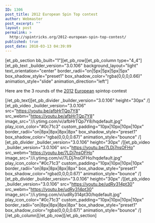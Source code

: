 ```yaml
---
ID: 1306
post_title: 2012 European Spin Top contest
author: Webmaster
post_excerpt: ""
layout: post
permalink: >
  http://spintricks.org/2012-european-spin-top-contest/
published: true
post_date: 2018-03-13 04:39:09
---
```

[et_pb_section bb_built="1"][et_pb_row][et_pb_column type="4_4"][et_pb_text _builder_version="3.0.106" background_layout="light" text_orientation="center" border_radii="on|5px|5px|5px|5px" box_shadow_style="preset1" box_shadow_color="rgba(0,0,0,0.66)" animation_style="slide" animation_direction="left"]

Here are the 3 rounds of the <a href="/tag/2012">2012</a> <a href="/tag/euro">European</a> spintop contest

[/et_pb_text][et_pb_divider _builder_version="3.0.106" height="30px" /][et_pb_video _builder_version="3.0.106" src="https://youtu.be/afbHrTQp7Y8" src_webm="https://youtu.be/afbHrTQp7Y8" image_src="//i.ytimg.com/vi/afbHrTQp7Y8/hqdefault.jpg" play_icon_color="#0c71c3" custom_padding="10px|10px|10px|10px" border_radii="on|8px|8px|8px|8px" box_shadow_style="preset1" box_shadow_color="rgba(0,0,0,0.67)" animation_style="bounce" /][et_pb_divider _builder_version="3.0.106" height="30px" /][et_pb_video _builder_version="3.0.106" src="https://youtu.be/7LDj7nsOFHo" src_webm="https://youtu.be/7LDj7nsOFHo" image_src="//i.ytimg.com/vi/7LDj7nsOFHo/hqdefault.jpg" play_icon_color="#0c71c3" custom_padding="10px|10px|10px|10px" border_radii="on|8px|8px|8px|8px" box_shadow_style="preset1" box_shadow_color="rgba(0,0,0,0.67)" animation_style="bounce" /][et_pb_divider _builder_version="3.0.106" height="30px" /][et_pb_video _builder_version="3.0.106" src="https://youtu.be/udRy314pt30" src_webm="https://youtu.be/udRy314pt30" image_src="//i.ytimg.com/vi/udRy314pt30/hqdefault.jpg" play_icon_color="#0c71c3" custom_padding="10px|10px|10px|10px" border_radii="on|8px|8px|8px|8px" box_shadow_style="preset1" box_shadow_color="rgba(0,0,0,0.67)" animation_style="bounce" /][/et_pb_column][/et_pb_row][/et_pb_section]